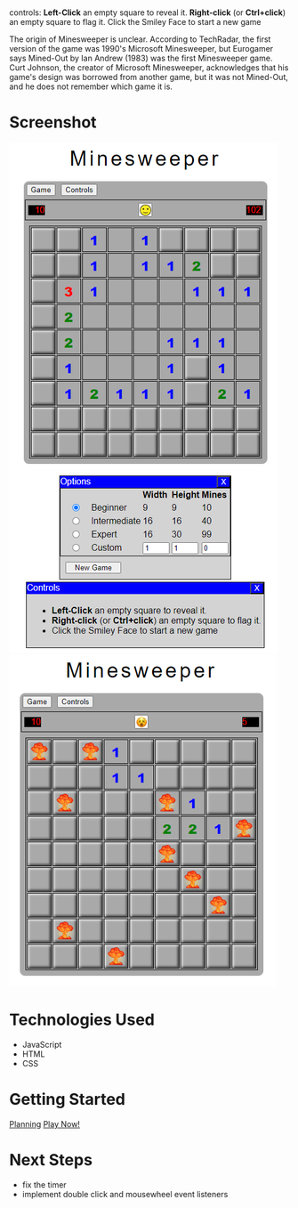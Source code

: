# <MINESWEEPER>
controls: <b>Left-Click</b> an empty square to reveal it.
<b>Right-click</b> (or <b>Ctrl+click</b>) an empty square to flag it.
Click the Smiley Face to start a new game

The origin of Minesweeper is unclear. According to TechRadar, the first version of the game was 1990's Microsoft Minesweeper, but Eurogamer says Mined-Out by Ian Andrew (1983) was the first Minesweeper game. Curt Johnson, the creator of Microsoft Minesweeper, acknowledges that his game's design was borrowed from another game, but it was not Mined-Out, and he does not remember which game it is.

# Screenshot

<img src="av_files/in medias res.png">
<img src="av_files/game over.png">

# Technologies Used

- JavaScript
- HTML
- CSS

# Getting Started

<a href="wire_frame.png">Planning</a>
<a href="https://jokeslayer.github.io/Minesweeper/">Play Now!</a>

# Next Steps

- fix the timer
- implement double click and mousewheel event listeners